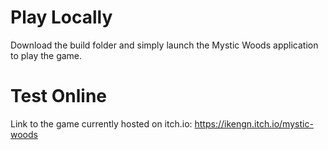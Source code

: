 # Play Locally
Download the build folder and simply launch the Mystic Woods application to play the game. 

# Test Online
Link to the game currently hosted on itch.io: https://ikengn.itch.io/mystic-woods
